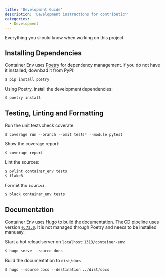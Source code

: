 ```yaml
---
title: 'Development Guide'
description: 'Development instructions for contribution'
categories:
  - Development
---
```


Everything you should know when working on this project.

## Installing Dependencies

Container Env uses [Poetry](https://python-poetry.org/) for dependency management. If you do not have it installed, download it from PyPI:

```s
$ pip install poetry
```

Using Poetry, install the development dependencies:

```s
$ poetry install
```

## Testing, Linting and Formatting

Run the unit tests check coverate:

```s
$ coverage run --branch --omit tests* --module pytest
```

Show the coverage report:

```s
$ coverage report
```

Lint the sources:

```s
$ pylint container_env tests
$ flake8
```

Format the sources:

```s
$ black container_env tests
```

## Documentation

Container Env uses [Hugo](https://gohugo.io/) to build the documentation. The CD pipeline uses version [`0.73.0`](https://github.com/gohugoio/hugo/releases/tag/v0.73.0). It is not managed through Poetry and needs to be installed manually.

Start a hot reload server on `localhost:1313/container-env`:

```s
$ hugo serve --source docs
```

Build the documentation to `dist/docs`:

```s
$ hugo --source docs --destination ../dist/docs
```
